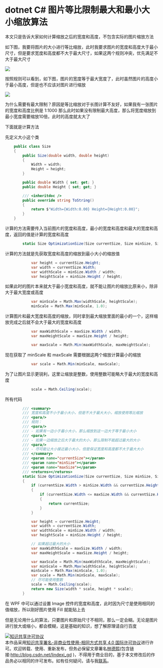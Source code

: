 
# dotnet C# 图片等比限制最大和最小大小缩放算法

本文只是告诉大家如何计算缩放之后的宽度和高度，不包含实际的图片缩放方法

<!--more-->


<!-- CreateTime:5/7/2020 10:25:58 AM -->

<!-- 发布 -->

如下图，我要将图片的大小进行等比缩放，此时我要求图片的宽度和高度大于最小尺寸，但是要求宽度和高度都不大于最大尺寸，如果这两个规则冲突，优先满足不大于最大尺寸

<!-- ![](image/dotnet C# 图片等比限制最大和最小大小缩放算法/dotnet C# 图片等比限制最大和最小大小缩放算法0.png) -->

![](http://image.acmx.xyz/lindexi%2F202057102917354.jpg)

按照规则可以看到，如下图，图片的宽度等于最大宽度了，此时虽然图片的高度小于最小高度，但是也不应该对图片进行缩放

<!-- ![](image/dotnet C# 图片等比限制最大和最小大小缩放算法/dotnet C# 图片等比限制最大和最小大小缩放算法1.png) -->

![](http://image.acmx.xyz/lindexi%2F2020571030194266.jpg)

为什么需要有最大限制？原因是等比缩放对于长图计算不友好，如果我有一张图片的宽度和高度比例是 1:1000 那么此时如果没有限制最大高度，那么将宽度缩放到最小宽度需要缩放10倍，此时的高度就太大了

下面就是计算方法

先定义大小这个类

```csharp
    public class Size
    {
        public Size(double width, double height)
        {
            Width = width;
            Height = height;
        }

        public double Width { set; get; }
        public double Height { set; get; }

        /// <inheritdoc />
        public override string ToString()
        {
            return $"Width={Width:0.00} Height={Height:0.00}";
        }
    }
```

计算的方法需要传入当前图片的宽度和高度，最小的宽度和高度和最大的宽度和高度，返回的值是计算的宽度和高度

```csharp
        static Size OptimizationSize(Size currentSize, Size minSize, Size maxSize)
```

计算的方法就是先获取宽度和高度的缩放到最小大小的缩放值

```csharp
            var height = currentSize.Height;
            var width = currentSize.Width;
            var widthScale = minSize.Width / width;
            var heightScale = minSize.Height / height;
```

如果此时的图片本来就大于最小宽度和高度，就不能让图片的缩放比原来小，除非大于最大宽度或高度

```csharp
            var minScale = Math.Max(widthScale, heightScale);
            minScale = Math.Max(minScale, 1.0);
```

计算图片和最大宽度和高度的缩放，同时拿到最大缩放里面的最小的一个，这样缩放完成之后就不会大于最大的宽度和高度

```csharp
            var maxWidthScale = maxSize.Width / width;
            var maxHeightScale = maxSize.Height / height;

            var maxScale = Math.Min(maxWidthScale, maxHeightScale);
```

现在获取了 minScale 和 maxScale 需要根据这两个缩放计算最小的缩放

```csharp
            var scale = Math.Min(minScale, maxScale);
```

为了让图片显示更锐利，这里让缩放是整数，使用整数可能略大于最大的宽度和高度

```csharp
            scale = Math.Ceiling(scale);
```

所有代码

```csharp
        /// <summary>
        /// 宽度和高度不小于最小大小，但是不大于最大大小，缩放使用等比缩放
        /// <para/>
        /// 规则：
        /// <para/>
        /// - 如果有一边小于最小大小，那么缩放到这一边大于等于最小大小
        /// <para/>
        /// - 如果一边缩放之后大于最大的大小，那么限制不能超过最大的大小
        /// <para/>
        /// - 尽可能让大小接近最小大小，但是保证宽度和高度都不大于最大大小
        /// </summary>
        /// <param name="currentSize"></param>
        /// <param name="minSize"></param>
        /// <param name="maxSize"></param>
        /// <returns></returns>
        static Size OptimizationSize(Size currentSize, Size minSize, Size maxSize)
        {
            if (currentSize.Width > minSize.Width && currentSize.Height > minSize.Height)
            {
                if (currentSize.Width <= maxSize.Width && currentSize.Height <= maxSize.Height)
                {
                    return currentSize;
                }
            }

            var height = currentSize.Height;
            var width = currentSize.Width;
            var widthScale = minSize.Width / width;
            var heightScale = minSize.Height / height;

            // 如果超过最大的大小
            var maxWidthScale = maxSize.Width / width;
            var maxHeightScale = maxSize.Height / height;

            var maxScale = Math.Min(maxWidthScale, maxHeightScale);
            var minScale = Math.Max(widthScale, heightScale);
            minScale = Math.Max(minScale, 1.0);
            var scale = Math.Min(minScale, maxScale);
            // 尽可能使用整数
            scale = Math.Ceiling(scale);
            return new Size(width * scale, height * scale);
        }
```

在 WPF 中可以通过设置 Image 控件的宽度和高度，此时因为尺寸是使用相同的值缩放，所以刚好图片使用 Fill 就能贴上去

但是无论用什么的算法，只要图片和原始尺寸不相同，那么一定会糊。无论是图片进行放大或缩小，都会模糊，这是基础的知识，想了解原理请自行百度





<a rel="license" href="http://creativecommons.org/licenses/by-nc-sa/4.0/"><img alt="知识共享许可协议" style="border-width:0" src="https://licensebuttons.net/l/by-nc-sa/4.0/88x31.png" /></a><br />本作品采用<a rel="license" href="http://creativecommons.org/licenses/by-nc-sa/4.0/">知识共享署名-非商业性使用-相同方式共享 4.0 国际许可协议</a>进行许可。欢迎转载、使用、重新发布，但务必保留文章署名[林德熙](http://blog.csdn.net/lindexi_gd)(包含链接:http://blog.csdn.net/lindexi_gd )，不得用于商业目的，基于本文修改后的作品务必以相同的许可发布。如有任何疑问，请与我[联系](mailto:lindexi_gd@163.com)。